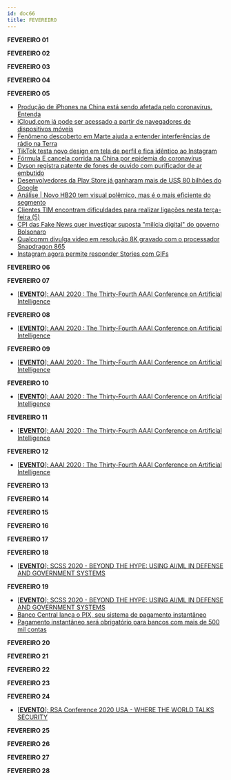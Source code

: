 ```yaml
---
id: doc66
title: FEVEREIRO
---
```


**FEVEREIRO 01**

**FEVEREIRO 02**

**FEVEREIRO 03**

**FEVEREIRO 04**

**FEVEREIRO 05**

-  [Produção de iPhones na China está sendo afetada pelo coronavírus. Entenda](https://canaltech.com.br/smartphone/apple-esta-perdendo-iphones-devido-ao-coronavirus-159913/)
- [iCloud.com já pode ser acessado a partir de navegadores de dispositivos móveis ](https://canaltech.com.br/internet/icloudcom-ja-pode-ser-acessado-a-partir-de-navegadores-de-dispositivos-moveis-159956/)
- [Fenômeno descoberto em Marte ajuda a entender interferências de rádio na Terra ](https://canaltech.com.br/espaco/fenomeno-descoberto-em-marte-ajuda-a-entender-interferencias-de-radio-na-terra-159937/)
- [TikTok testa novo design em tela de perfil e fica idêntico ao Instagram ](https://technanet.com.br/2020/02/04/tiktok-testa-novo-design-em-tela-de-perfil-e-fica-identico-ao-instagram/)
- [Fórmula E cancela corrida na China por epidemia do coronavírus ](https://canaltech.com.br/saude/formula-e-cancela-corrida-na-china-por-epidemia-do-coronavirus-159921/)
- [Dyson registra patente de fones de ouvido com purificador de ar embutido ](https://canaltech.com.br/fone-de-ouvido/dyson-registra-patente-de-fones-de-ouvido-com-purificador-de-ar-159926/)
- [Desenvolvedores da Play Store já ganharam mais de US$ 80 bilhões do Google ](https://canaltech.com.br/apps/desenvolvedores-da-play-store-ganharam-mais-de-80-milhoes-google-159949/)
- [Análise | Novo HB20 tem visual polêmico, mas é o mais eficiente do segmento ](https://canaltech.com.br/carros/analise-novo-hb20-159828/)
- [Clientes TIM encontram dificuldades para realizar ligações nesta terça-feira (5) ](https://canaltech.com.br/telecom/problemas-tim-fevereiro-2020-159980/)
- [CPI das Fake News quer investigar suposta "milícia digital" do governo Bolsonaro ](https://canaltech.com.br/internet/cpi-fake-news-investigar-milicia-digital-governo-bolsonaro-159942/)
- [Qualcomm divulga vídeo em resolução 8K gravado com o processador Snapdragon 865 ](https://canaltech.com.br/android/qualcomm-divulga-video-em-resolucao-8k-gravado-com-o-processador-snapdragon-865-159976/)
- [Instagram agora permite responder Stories com GIFs ](https://canaltech.com.br/redes-sociais/instagram-agora-permite-responder-stories-com-gifs-159974/)


**FEVEREIRO 06**

**FEVEREIRO 07**

- [[**EVENTO**]: AAAI 2020 : The Thirty-Fourth AAAI Conference on Artificial Intelligence](https://aaai.org/Conferences/AAAI-20/)

**FEVEREIRO 08**

- [[**EVENTO**]: AAAI 2020 : The Thirty-Fourth AAAI Conference on Artificial Intelligence](https://aaai.org/Conferences/AAAI-20/)

**FEVEREIRO 09**

- [[**EVENTO**]: AAAI 2020 : The Thirty-Fourth AAAI Conference on Artificial Intelligence](https://aaai.org/Conferences/AAAI-20/)

**FEVEREIRO 10**

- [[**EVENTO**]: AAAI 2020 : The Thirty-Fourth AAAI Conference on Artificial Intelligence](https://aaai.org/Conferences/AAAI-20/)

**FEVEREIRO 11**

- [[**EVENTO**]: AAAI 2020 : The Thirty-Fourth AAAI Conference on Artificial Intelligence](https://aaai.org/Conferences/AAAI-20/)

**FEVEREIRO 12**

- [[**EVENTO**]: AAAI 2020 : The Thirty-Fourth AAAI Conference on Artificial Intelligence](https://aaai.org/Conferences/AAAI-20/)

**FEVEREIRO 13**

**FEVEREIRO 14**

**FEVEREIRO 15**

**FEVEREIRO 16**

**FEVEREIRO 17**

**FEVEREIRO 18**

- [[**EVENTO**]: SCSS 2020 - BEYOND THE HYPE: USING AI/ML IN DEFENSE AND GOVERNMENT SYSTEMS](https://resources.sei.cmu.edu/news-events/events/scss/)

**FEVEREIRO 19**

- [[**EVENTO**]: SCSS 2020 - BEYOND THE HYPE: USING AI/ML IN DEFENSE AND GOVERNMENT SYSTEMS](https://resources.sei.cmu.edu/news-events/events/scss/)
- [Banco Central lança o PIX, seu sistema de pagamento instantâneo](https://olhardigital.com.br/noticia/banco-central-lanca-o-pix-seu-sistema-de-pagamento-instantaneo/97027)
- [Pagamento instantâneo será obrigatório para bancos com mais de 500 mil contas](https://olhardigital.com.br/noticia/pagamento-instantaneo-sera-obrigatorio-para-bancos-com-mais-de-500-mil-contas/96996)

**FEVEREIRO 20**

**FEVEREIRO 21**

**FEVEREIRO 22**

**FEVEREIRO 23**

**FEVEREIRO 24**

- [[**EVENTO**]: RSA Conference 2020 USA - WHERE THE WORLD TALKS SECURITY](https://www.rsaconference.com/)

**FEVEREIRO 25**

**FEVEREIRO 26**

**FEVEREIRO 27**

**FEVEREIRO 28**


